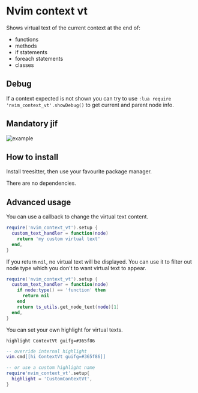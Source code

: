# Nvim context vt

Shows virtual text of the current context at the end of:

- functions
- methods
- if statements
- foreach statements
- classes

## Debug

If a context expected is not shown you can try to use `:lua require 'nvim_context_vt'.showDebug()`
to get current and parent node info.

## Mandatory jif

![example](https://user-images.githubusercontent.com/866743/128077347-051430c4-2c89-4161-aa48-5a5793ec8499.gif)

## How to install

Install treesitter, then use your favourite package manager.

There are no dependencies.

## Advanced usage

You can use a callback to change the virtual text content.

```lua
require('nvim_context_vt').setup {
  custom_text_handler = function(node)
    return 'my custom virtual text'
  end,
}
```

If you return `nil`, no virtual text will be displayed. You can use it to filter out node type which you don't to want virtual text to appear.

```lua
require('nvim_context_vt').setup {
  custom_text_handler = function(node)
    if node:type() == 'function' then
      return nil
    end
    return ts_utils.get_node_text(node)[1]
  end,
}
```

You can set your own highlight for virtual texts.

```vim
highlight ContextVt guifg=#365f86
```

```lua
-- override internal highlight
vim.cmd[[hi ContextVt guifg=#365f86]]

-- or use a custom highlight name
require'nvim_context_vt'.setup{
  highlight = 'CustomContextVt',
}
```
